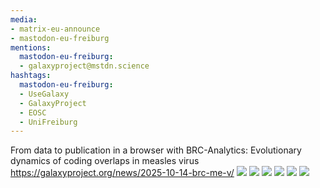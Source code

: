 ```yaml
---
media:
- matrix-eu-announce
- mastodon-eu-freiburg
mentions:
  mastodon-eu-freiburg:
  - galaxyproject@mstdn.science
hashtags:
  mastodon-eu-freiburg:
  - UseGalaxy
  - GalaxyProject
  - EOSC
  - UniFreiburg
---
```

From data to publication in a browser with BRC-Analytics: Evolutionary dynamics of coding overlaps in measles virus
https://galaxyproject.org/news/2025-10-14-brc-me-v/
![](https://galaxyproject.org/assets/static/fig1.038268a.37a44ccef3b96a6346ee6ff64fd98edf.png)
![](https://galaxyproject.org/assets/static/fig2.dd58339.f2d4ac47db46256d404bb1588b0321f4.png)
![](https://galaxyproject.org/assets/static/fig3.fdc407b.8c64653cb69802100cabc999a65403c2.png)
![](https://galaxyproject.org/assets/static/fig4.0f7b0fa.e40afdfd33c7172608fc5c2f6d9cf120.png)
![](https://galaxyproject.org/assets/static/fig5.cbedd17.dcf7b3828c62bb8a1ffd69e2f28d3889.png)
![](https://galaxyproject.org/assets/static/fig8.6894ace.a19790cd09e962f8d31aa313015500d3.png)